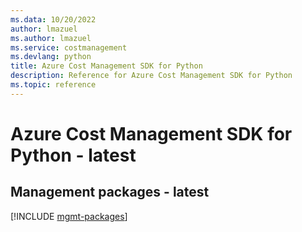 ```yaml
---
ms.data: 10/20/2022
author: lmazuel
ms.author: lmazuel
ms.service: costmanagement
ms.devlang: python
title: Azure Cost Management SDK for Python
description: Reference for Azure Cost Management SDK for Python
ms.topic: reference
---
```

# Azure Cost Management SDK for Python - latest

## Management packages - latest
[!INCLUDE [mgmt-packages](cost-management-mgmt-index.md)]